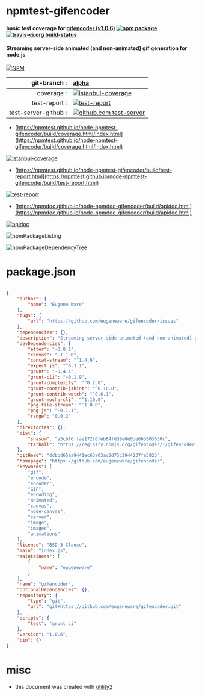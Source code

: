 # npmtest-gifencoder

#### basic test coverage for  [gifencoder (v1.0.6)](https://github.com/eugeneware/gifencoder)  [![npm package](https://img.shields.io/npm/v/npmtest-gifencoder.svg?style=flat-square)](https://www.npmjs.org/package/npmtest-gifencoder) [![travis-ci.org build-status](https://api.travis-ci.org/npmtest/node-npmtest-gifencoder.svg)](https://travis-ci.org/npmtest/node-npmtest-gifencoder)

#### Streaming server-side animated (and non-animated) gif generation for node.js

[![NPM](https://nodei.co/npm/gifencoder.png?downloads=true&downloadRank=true&stars=true)](https://www.npmjs.com/package/gifencoder)

| git-branch : | [alpha](https://github.com/npmtest/node-npmtest-gifencoder/tree/alpha)|
|--:|:--|
| coverage : | [![istanbul-coverage](https://npmtest.github.io/node-npmtest-gifencoder/build/coverage.badge.svg)](https://npmtest.github.io/node-npmtest-gifencoder/build/coverage.html/index.html)|
| test-report : | [![test-report](https://npmtest.github.io/node-npmtest-gifencoder/build/test-report.badge.svg)](https://npmtest.github.io/node-npmtest-gifencoder/build/test-report.html)|
| test-server-github : | [![github.com test-server](https://npmtest.github.io/node-npmtest-gifencoder/GitHub-Mark-32px.png)](https://npmtest.github.io/node-npmtest-gifencoder/build/app/index.html) | | build-artifacts : | [![build-artifacts](https://npmtest.github.io/node-npmtest-gifencoder/glyphicons_144_folder_open.png)](https://github.com/npmtest/node-npmtest-gifencoder/tree/gh-pages/build)|

- [https://npmtest.github.io/node-npmtest-gifencoder/build/coverage.html/index.html](https://npmtest.github.io/node-npmtest-gifencoder/build/coverage.html/index.html)

[![istanbul-coverage](https://npmtest.github.io/node-npmtest-gifencoder/build/screenCapture.buildCi.browser.%252Ftmp%252Fbuild%252Fcoverage.lib.html.png)](https://npmtest.github.io/node-npmtest-gifencoder/build/coverage.html/index.html)

- [https://npmtest.github.io/node-npmtest-gifencoder/build/test-report.html](https://npmtest.github.io/node-npmtest-gifencoder/build/test-report.html)

[![test-report](https://npmtest.github.io/node-npmtest-gifencoder/build/screenCapture.buildCi.browser.%252Ftmp%252Fbuild%252Ftest-report.html.png)](https://npmtest.github.io/node-npmtest-gifencoder/build/test-report.html)

- [https://npmdoc.github.io/node-npmdoc-gifencoder/build/apidoc.html](https://npmdoc.github.io/node-npmdoc-gifencoder/build/apidoc.html)

[![apidoc](https://npmdoc.github.io/node-npmdoc-gifencoder/build/screenCapture.buildCi.browser.%252Ftmp%252Fbuild%252Fapidoc.html.png)](https://npmdoc.github.io/node-npmdoc-gifencoder/build/apidoc.html)

![npmPackageListing](https://npmtest.github.io/node-npmtest-gifencoder/build/screenCapture.npmPackageListing.svg)

![npmPackageDependencyTree](https://npmtest.github.io/node-npmtest-gifencoder/build/screenCapture.npmPackageDependencyTree.svg)



# package.json

```json

{
    "author": {
        "name": "Eugene Ware"
    },
    "bugs": {
        "url": "https://github.com/eugeneware/gifencoder/issues"
    },
    "dependencies": {},
    "description": "Streaming server-side animated (and non-animated) gif generation for node.js",
    "devDependencies": {
        "after": "~0.8.1",
        "canvas": "~1.1.0",
        "concat-stream": "^1.4.6",
        "expect.js": "^0.3.1",
        "grunt": "~0.4.1",
        "grunt-cli": "~0.1.9",
        "grunt-complexity": "^0.2.0",
        "grunt-contrib-jshint": "^0.10.0",
        "grunt-contrib-watch": "^0.6.1",
        "grunt-mocha-cli": "^1.10.0",
        "png-file-stream": "^1.0.0",
        "png-js": "~0.1.1",
        "range": "0.0.2"
    },
    "directories": {},
    "dist": {
        "shasum": "a3cbf6ffae172f6feb84fdd9e0e0de663803630c",
        "tarball": "https://registry.npmjs.org/gifencoder/-/gifencoder-1.0.6.tgz"
    },
    "gitHead": "ddbbd65aa9441ec63a03ac2d75c2944237fa5825",
    "homepage": "https://github.com/eugeneware/gifencoder",
    "keywords": [
        "gif",
        "encode",
        "encoder",
        "GIF",
        "encoding",
        "animated",
        "canvas",
        "node-canvas",
        "server",
        "image",
        "images",
        "animations"
    ],
    "license": "BSD-3-Clause",
    "main": "index.js",
    "maintainers": [
        {
            "name": "eugeneware"
        }
    ],
    "name": "gifencoder",
    "optionalDependencies": {},
    "repository": {
        "type": "git",
        "url": "git+https://github.com/eugeneware/gifencoder.git"
    },
    "scripts": {
        "test": "grunt ci"
    },
    "version": "1.0.6",
    "bin": {}
}
```



# misc
- this document was created with [utility2](https://github.com/kaizhu256/node-utility2)
